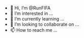 - 👋 Hi, I’m @RunFIFA
- 👀 I’m interested in ...
- 🌱 I’m currently learning ...
- 💞️ I’m looking to collaborate on ...
- 📫 How to reach me ...

<!---
RunFIFA/RunFIFA is a ✨ special ✨ repository because its `README.md` (this file) appears on your GitHub profile.
You can click the Preview link to take a look at your changes.
--->
